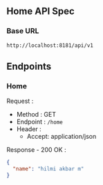 ## Home API Spec

### Base URL

`http://localhost:8181/api/v1`

## Endpoints

### Home

Request :

- Method : GET
- Endpoint : `/home`
- Header :
    - Accept: application/json

Response - 200 OK :

```json 
{
  "name": "hilmi akbar m"
}
```

